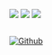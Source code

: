 <p>
    <img src="https://github-readme-stats.vercel.app/api?username=travierm&count_private=true&show_icons=true&include_all_commits=true&line_height=25&icon_color=30a14f" />
    <img src="https://github-readme-stats.vercel.app/api/top-langs/?username=travierm&layout=compact&langs_count=8&card_width=245" />
    <img src="https://github-readme-streak-stats.herokuapp.com/?user=travierm" />
</p>

<h2></h2>

[![Github](https://img.shields.io/badge/-Github-000?style=for-the-badge&logo=Github&logoColor=white)](https://github.com/travierm)
